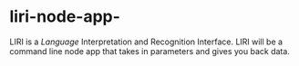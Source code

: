 # liri-node-app-
LIRI is a _Language_ Interpretation and Recognition Interface. LIRI will be a command line node app that takes in parameters and gives you back data.
